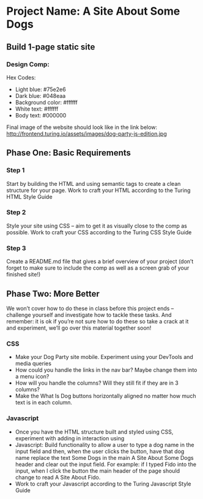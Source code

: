 # Project Name: A Site About Some Dogs

## Build 1-page static site

### Design Comp:

Hex Codes:
* Light blue: #75e2e6
* Dark blue: #048eaa
* Background color: #ffffff
* White text: #ffffff
* Body text: #000000

Final image of the website should look like in the link below:
http://frontend.turing.io/assets/images/dog-party-js-edition.jpg

## Phase One: Basic Requirements
### Step 1
Start by building the HTML and using semantic tags to create a clean structure for your page. Work to craft your HTML according to the Turing HTML Style Guide

### Step 2
Style your site using CSS – aim to get it as visually close to the comp as possible. Work to craft your CSS according to the Turing CSS Style Guide

### Step 3
Create a README.md file that gives a brief overview of your project (don’t forget to make sure to include the comp as well as a screen grab of your finished site!)

## Phase Two: More Better
We won’t cover how to do these in class before this project ends – challenge yourself and investigate how to tackle these tasks. And remember: it is ok if you’re not sure how to do these so take a crack at it and experiment, we’ll go over this material together soon!

### CSS
- Make your Dog Party site mobile. Experiment using your DevTools and media queries
- How could you handle the links in the nav bar? Maybe change them into a menu icon?
- How will you handle the columns? Will they still fit if they are in 3 columns?
- Make the What Is Dog buttons horizontally aligned no matter how much text is in each column.
### Javascript
- Once you have the HTML structure built and styled using CSS, experiment with adding in interaction using
- Javascript: Build functionality to allow a user to type a dog name in the input field and then, when the user clicks the button, have that dog name replace the text Some Dogs in the main A Site About Some Dogs header and clear out the input field. For example: if I typed Fido into the input, when I click the button the main header of the page should change to read A Site About Fido.
- Work to craft your Javascript according to the Turing Javascript Style Guide
